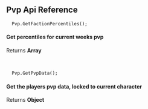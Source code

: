 ## Pvp Api Reference

```
  Pvp.GetFactionPercentiles();
```
#### Get percentiles for current weeks pvp

Returns **Array**

<br />


```
  Pvp.GetPvpData();
```
#### Get the players pvp data, locked to current character

Returns **Object**

<br />